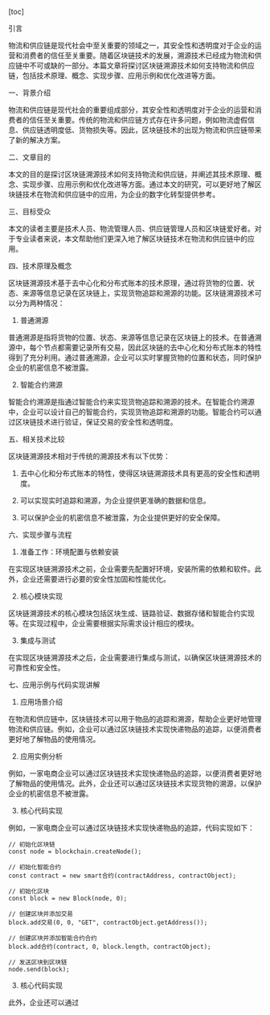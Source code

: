 
[toc]                    
                
                
引言

物流和供应链是现代社会中至关重要的领域之一，其安全性和透明度对于企业的运营和消费者的信任至关重要。随着区块链技术的发展，溯源技术已经成为物流和供应链中不可或缺的一部分。本篇文章将探讨区块链溯源技术如何支持物流和供应链，包括技术原理、概念、实现步骤、应用示例和优化改进等方面。

一、背景介绍

物流和供应链是现代社会的重要组成部分，其安全性和透明度对于企业的运营和消费者的信任至关重要。传统的物流和供应链方式存在许多问题，例如物流虚假信息、供应链透明度低、货物损失等。因此，区块链技术的出现为物流和供应链带来了新的解决方案。

二、文章目的

本文的目的是探讨区块链溯源技术如何支持物流和供应链，并阐述其技术原理、概念、实现步骤、应用示例和优化改进等方面。通过本文的研究，可以更好地了解区块链技术在物流和供应链中的应用，为企业的数字化转型提供参考。

三、目标受众

本文的读者主要是技术人员、物流管理人员、供应链管理人员和区块链爱好者。对于专业读者来说，本文帮助他们更深入地了解区块链技术在物流和供应链中的应用。

四、技术原理及概念

区块链溯源技术基于去中心化和分布式账本的技术原理，通过将货物的位置、状态、来源等信息记录在区块链上，实现货物追踪和溯源的功能。区块链溯源技术可以分为两种情况：

1. 普通溯源

普通溯源是指将货物的位置、状态、来源等信息记录在区块链上的技术。在普通溯源中，每个节点都需要记录所有交易，因此区块链的去中心化和分布式账本的特性得到了充分利用。通过普通溯源，企业可以实时掌握货物的位置和状态，同时保护企业的机密信息不被泄露。

2. 智能合约溯源

智能合约溯源是指通过智能合约来实现货物追踪和溯源的技术。在智能合约溯源中，企业可以设计自己的智能合约，实现货物追踪和溯源的功能。智能合约可以通过区块链技术进行验证，保证交易的安全性和透明度。

五、相关技术比较

区块链溯源技术相对于传统的溯源技术有以下优势：

1. 去中心化和分布式账本的特性，使得区块链溯源技术具有更高的安全性和透明度。

2. 可以实现实时追踪和溯源，为企业提供更准确的数据和信息。

3. 可以保护企业的机密信息不被泄露，为企业提供更好的安全保障。

六、实现步骤与流程

1. 准备工作：环境配置与依赖安装

在实现区块链溯源技术之前，企业需要先配置好环境，安装所需的依赖和软件。此外，企业还需要进行必要的安全性加固和性能优化。

2. 核心模块实现

区块链溯源技术的核心模块包括区块生成、链路验证、数据存储和智能合约实现等。在实现过程中，企业需要根据实际需求设计相应的模块。

3. 集成与测试

在实现区块链溯源技术之后，企业需要进行集成与测试，以确保区块链溯源技术的可靠性和安全性。

七、应用示例与代码实现讲解

1. 应用场景介绍

在物流和供应链中，区块链技术可以用于物品的追踪和溯源，帮助企业更好地管理物流和供应链。例如，企业可以通过区块链技术实现快递物品的追踪，以便消费者更好地了解物品的使用情况。

2. 应用实例分析

例如，一家电商企业可以通过区块链技术实现快递物品的追踪，以便消费者更好地了解物品的使用情况。此外，企业还可以通过区块链技术实现货物的溯源，以保护企业的机密信息不被泄露。

3. 核心代码实现

例如，一家电商企业可以通过区块链技术实现快递物品的追踪，代码实现如下：

```
// 初始化区块链
const node = blockchain.createNode();

// 初始化智能合约
const contract = new smart合约(contractAddress, contractObject);

// 初始化区块
const block = new Block(node, 0);

// 创建区块并添加交易
block.add交易(0, 0, "GET", contractObject.getAddress());

// 创建区块并添加智能合约合约
block.add合约(contract, 0, block.length, contractObject);

// 发送区块到区块链
node.send(block);
```

3. 核心代码实现

此外，企业还可以通过

